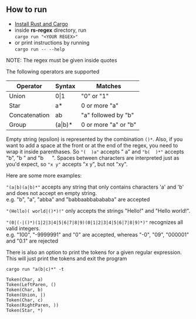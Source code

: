 ## How to run

- [Install Rust and Cargo](https://www.rust-lang.org/tools/install)
- inside **rs-regex** directory, run  
```cargo run "<YOUR REGEX>"```  
- or print instructions by running  
```cargo run -- --help```

NOTE: The regex must be given inside quotes

The following operators are supported

|Operator  |Syntax  | Matches|
--- | --- | --- |
|Union | 0\|1 | "0" or "1"|  
|Star |a* | 0 or more "a"|
|Concatenation | ab | "a" followed by "b"|
|Group | (a\|b)* | 0 or more "a" or "b"|

Empty string (epsilon) is represented by the combination ```()*```. Also, if you want to add a space at the front 
or at the end of the regex, you need to wrap it inside parenthases. So ```"(  )a"``` accepts " a" and ```"b(  )*"``` 
accepts "b", "b " and "b &nbsp; &nbsp; &nbsp;". Spaces between characters are interpreted just as you'd expect, so ```"x y"``` 
accepts "x y", but not "xy".

Here are some more examples:

```"(a|b)(a|b)*"``` accepts any string that only contains characters 'a' and 'b' and does not accept en empty string.  
e.g. "b", "a", "abba" and "babbaabbabababa" are accepted  

```"(Hello)( world|()*)!"``` only accepts the strings "Hello!" and "Hello world!".  

```"(0|(-|()*)(1|2|3|4|5|6|7|8|9)(0|1|2|3|4|5|6|7|8|9)*)"``` recognizes all valid integers.  
e.g. "100", "-9999991" and "0" are accepted, whereas "-0", "09", "000001" and "0.1" are rejected  

There is also an option to print the tokens for a given regular expression. This will just print the tokens and 
exit the program

```
cargo run "a(b|c)*" -t

Token(Char, a)
Token(LeftParen, ()
Token(Char, b)
Token(Union, |)
Token(Char, c)
Token(RightParen, ))
Token(Star, *)
```
